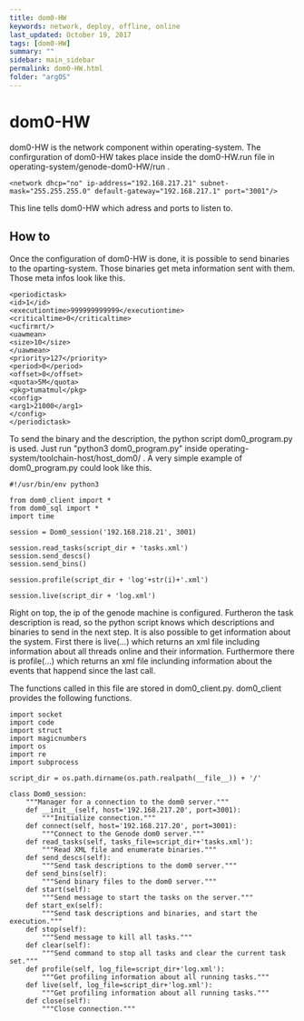 ```yaml
---
title: dom0-HW
keywords: network, deploy, offline, online
last_updated: October 19, 2017
tags: [dom0-HW]
summary: ""
sidebar: main_sidebar
permalink: dom0-HW.html
folder: "argOS"
---
```


# dom0-HW

dom0-HW is the network component within operating-system.
The confirguration of dom0-HW takes place inside the dom0-HW.run file in operating-system/genode-dom0-HW/run .

```
<network dhcp="no" ip-address="192.168.217.21" subnet-mask="255.255.255.0" default-gateway="192.168.217.1" port="3001"/>
```

This line tells dom0-HW which adress and ports to listen to.

## How to

Once the configuration of dom0-HW is done, it is possible to send binaries to the oparting-system.
Those binaries get meta information sent with them. Those meta infos look like this.

```
<periodictask>
<id>1</id>
<executiontime>999999999999</executiontime>
<criticaltime>0</criticaltime>
<ucfirmrt/>
<uawmean>
<size>10</size>
</uawmean>
<priority>127</priority>
<period>0</period>
<offset>0</offset>
<quota>5M</quota>
<pkg>tumatmul</pkg>
<config>
<arg1>21000</arg1>
</config>
</periodictask>
```

To send the binary and the description, the python script dom0_program.py is used.
Just run "python3 dom0_program.py" inside operating-system/toolchain-host/host_dom0/ .
A very simple example of dom0_program.py could look like this.

```
#!/usr/bin/env python3

from dom0_client import *
from dom0_sql import *
import time

session = Dom0_session('192.168.218.21', 3001)

session.read_tasks(script_dir + 'tasks.xml')
session.send_descs()
session.send_bins()

session.profile(script_dir + 'log'+str(i)+'.xml')

session.live(script_dir + 'log.xml')

```
Right on top, the ip of the genode machine is configured.
Furtheron the task description is read, so the python script knows which descriptions and binaries to send in the next step.
It is also possible to get information about the system.
First there is live(...) which returns an xml file including information about all threads online and their information.
Furthermore there is profile(...) which returns an xml file inclunding information about the events that happend since the last call.

The functions called in this file are stored in dom0_client.py.
dom0_client provides the following functions.

```
import socket
import code
import struct
import magicnumbers
import os
import re
import subprocess

script_dir = os.path.dirname(os.path.realpath(__file__)) + '/'

class Dom0_session:
	"""Manager for a connection to the dom0 server."""
	def __init__(self, host='192.168.217.20', port=3001):
		"""Initialize connection."""
	def connect(self, host='192.168.217.20', port=3001):
		"""Connect to the Genode dom0 server."""
	def read_tasks(self, tasks_file=script_dir+'tasks.xml'):
		"""Read XML file and enumerate binaries."""
	def send_descs(self):
		"""Send task descriptions to the dom0 server."""
	def send_bins(self):
		"""Send binary files to the dom0 server."""
	def start(self):
		"""Send message to start the tasks on the server."""
	def start_ex(self):
		"""Send task descriptions and binaries, and start the execution."""
	def stop(self):
		"""Send message to kill all tasks."""
	def clear(self):
		"""Send command to stop all tasks and clear the current task set."""
	def profile(self, log_file=script_dir+'log.xml'):
		"""Get profiling information about all running tasks."""
	def live(self, log_file=script_dir+'log.xml'):
		"""Get profiling information about all running tasks."""
	def close(self):
		"""Close connection."""
```



